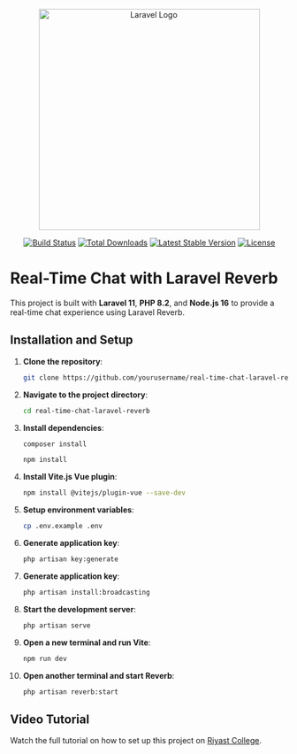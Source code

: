 <p align="center"><a href="https://laravel.com" target="_blank"><img src="https://raw.githubusercontent.com/laravel/art/master/logo-lockup/5%20SVG/2%20CMYK/1%20Full%20Color/laravel-logolockup-cmyk-red.svg" width="400" alt="Laravel Logo"></a></p>

<p align="center">
<a href="https://github.com/laravel/framework/actions"><img src="https://github.com/laravel/framework/workflows/tests/badge.svg" alt="Build Status"></a>
<a href="https://packagist.org/packages/laravel/framework"><img src="https://img.shields.io/packagist/dt/laravel/framework" alt="Total Downloads"></a>
<a href="https://packagist.org/packages/laravel/framework"><img src="https://img.shields.io/packagist/v/laravel/framework" alt="Latest Stable Version"></a>
<a href="https://packagist.org/packages/laravel/framework"><img src="https://img.shields.io/packagist/l/laravel/framework" alt="License"></a>
</p>

# Real-Time Chat with Laravel Reverb

This project is built with **Laravel 11**, **PHP 8.2**, and **Node.js 16** to provide a real-time chat experience using Laravel Reverb.

## Installation and Setup

1. **Clone the repository**:

    ```bash
    git clone https://github.com/yourusername/real-time-chat-laravel-reverb.git
    ```

2. **Navigate to the project directory**:

    ```bash
    cd real-time-chat-laravel-reverb
    ```

3. **Install dependencies**:

    ```bash
    composer install
    ```

    ```bash
    npm install
    ```

4. **Install Vite.js Vue plugin**:

    ```bash
    npm install @vitejs/plugin-vue --save-dev
    ```

5. **Setup environment variables**:

    ```bash
    cp .env.example .env
    ```

6. **Generate application key**:

    ```bash
    php artisan key:generate
    ```

7. **Generate application key**:

    ```bash
    php artisan install:broadcasting
    ```

8. **Start the development server**:

    ```bash
    php artisan serve
    ```

9. **Open a new terminal and run Vite**:

    ```bash
    npm run dev
    ```

10. **Open another terminal and start Reverb**:

    ```bash
    php artisan reverb:start
    ```

## Video Tutorial

Watch the full tutorial on how to set up this project on [Riyast College](https://www.youtube.com/watch?v=-vCqN1nkt18&list=PLh6u0mdhcxha1f4Zke3rVU-vY-qndN4ta).


